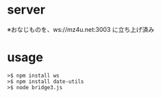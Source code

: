 # server 

※おなじものを、ws://mz4u.net:3003 に立ち上げ済み

# usage 

```.shell
>$ npm install ws    
>$ npm install date-utils    
>$ node bridge3.js    
```



